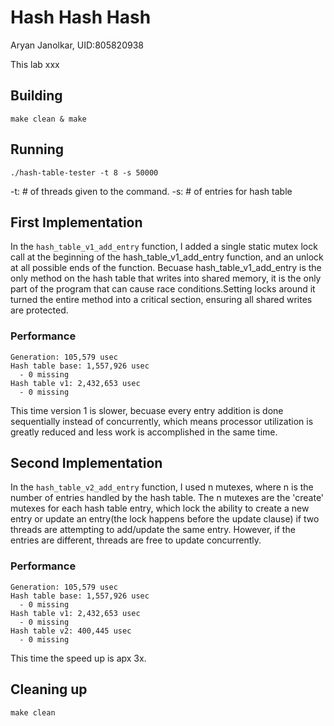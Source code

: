 # Hash Hash Hash
Aryan Janolkar, UID:805820938

This lab xxx

## Building
```shell
make clean & make
```

## Running
```shell
./hash-table-tester -t 8 -s 50000
```
-t: # of threads given to the command. 
-s: # of entries for  hash table
## First Implementation
In the `hash_table_v1_add_entry` function, I added a single static mutex lock call at the beginning of the hash_table_v1_add_entry function, and an unlock at all possible ends of the function. Becuase hash_table_v1_add_entry is the only method on the hash table that writes into shared memory, it is the only part of the program that can cause race conditions.Setting locks around it turned the entire method into a critical section, ensuring all shared writes are protected. 

### Performance
```shell
Generation: 105,579 usec
Hash table base: 1,557,926 usec
  - 0 missing
Hash table v1: 2,432,653 usec
  - 0 missing
```
This time version 1 is slower, becuase every entry addition is done sequentially instead of concurrently, which means processor utilization is greatly reduced and less work is accomplished in the same time. 

## Second Implementation
In the `hash_table_v2_add_entry` function, I used n mutexes, where n is the number of entries handled by the hash table. The  n mutexes are the 'create' mutexes for each hash table entry, which lock the ability to create a new entry or update an entry(the lock happens before the update clause) if two threads are attempting to add/update the same entry. However, if the entries are different, threads are free to update concurrently. 

### Performance
```shell
Generation: 105,579 usec
Hash table base: 1,557,926 usec
  - 0 missing
Hash table v1: 2,432,653 usec
  - 0 missing
Hash table v2: 400,445 usec
  - 0 missing
```

This time the speed up is apx 3x.

## Cleaning up
```shell
make clean
```

